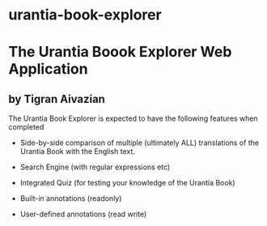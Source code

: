 urantia-book-explorer
=====================

# The Urantia Boook Explorer Web Application
## by Tigran Aivazian

The Urantia Book Explorer is expected to have the following features when completed

* Side-by-side comparison of multiple (ultimately ALL) translations of the Urantia Book with the English text.

* Search Engine (with regular expressions etc)

* Integrated Quiz (for testing your knowledge of the Urantia Book)

* Built-in annotations (readonly)

* User-defined annotations (read write)
